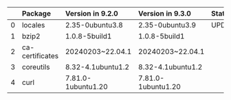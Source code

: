 <!-- markdown-link-check-disable -->

|    | Package         | Version in 9.2.0   | Version in 9.3.0   | Status   |
|---:|:----------------|:-------------------|:-------------------|:---------|
|  0 | locales         | 2.35-0ubuntu3.8    | 2.35-0ubuntu3.9    | UPDATED  |
|  1 | bzip2           | 1.0.8-5build1      | 1.0.8-5build1      |          |
|  2 | ca-certificates | 20240203~22.04.1   | 20240203~22.04.1   |          |
|  3 | coreutils       | 8.32-4.1ubuntu1.2  | 8.32-4.1ubuntu1.2  |          |
|  4 | curl            | 7.81.0-1ubuntu1.20 | 7.81.0-1ubuntu1.20 |          |